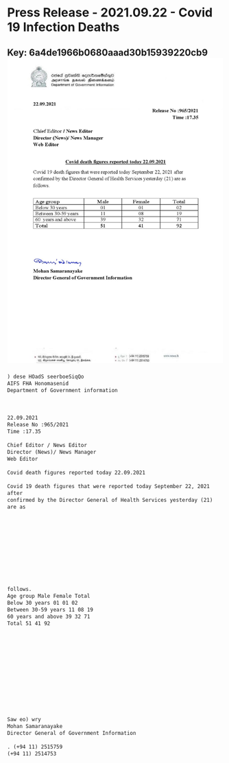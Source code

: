 # Press Release - 2021.09.22 - Covid 19 Infection Deaths 
Key: 6a4de1966b0680aaad30b15939220cb9 
![img](img/6a4de1966b0680aaad30b15939220cb9.jpg)
---
```
) dese HOadS seerboeSiqQo
AIFS FHA Honomasenid
Department of Government information

 

22.09.2021
Release No :965/2021
Time :17.35

Chief Editor / News Editor
Director (News)/ News Manager
Web Editor

Covid death figures reported today 22.09.2021

Covid 19 death figures that were reported today September 22, 2021 after
confirmed by the Director General of Health Services yesterday (21) are as

 

 

 

 

 

follows.
Age group Male Female Total
Below 30 years 01 01 02
Between 30-59 years 11 08 19
60 years and above 39 32 71
Total 51 41 92

 

 

 

 

 

 

Saw eo) wry
Mohan Samaranayake
Director General of Government Information

. (+94 11) 2515759
(+94 11) 2514753

 

```
